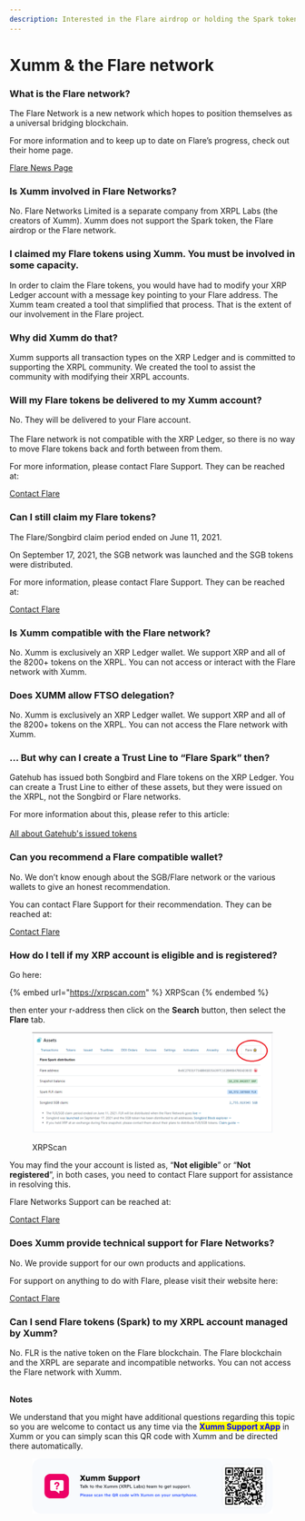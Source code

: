 ```yaml
---
description: Interested in the Flare airdrop or holding the Spark token?
---
```


# Xumm & the Flare network

### **What is the Flare network?**

The Flare Network is a new network which hopes to position themselves as a universal bridging blockchain.

For more information and to keep up to date on Flare’s progress, check out their home page.

[Flare News Page](https://flare.network/news/)

### **Is Xumm involved in Flare Networks?**

No. Flare Networks Limited is a separate company from XRPL Labs (the creators of Xumm). Xumm does not support the Spark token, the Flare airdrop or the Flare network.&#x20;

### **I claimed my Flare tokens using Xumm. You must be involved in some capacity.**

In order to claim the Flare tokens, you would have had to modify your XRP Ledger account with a message key pointing to your Flare address. The Xumm team created a tool that simplified that process. That is the extent of our involvement in the Flare project.

### **Why did Xumm do that?**

Xumm supports all transaction types on the XRP Ledger and is committed to supporting the XRPL community. We created the tool to assist the community with modifying their XRPL accounts.

### **Will my Flare tokens be delivered to my Xumm account?**

No. They will be delivered to your Flare account. \
\
The Flare network is not compatible with the XRP Ledger, so there is no way to move Flare tokens back and forth between from them.&#x20;

For more information, please contact Flare Support. They can be reached at:

[Contact Flare](https://flare.network/contact/)

### **Can I still claim my Flare tokens?**

The Flare/Songbird claim period ended on June 11, 2021.

On September 17, 2021, the SGB network was launched and the SGB tokens were distributed.

For more information, please contact Flare Support. They can be reached at:

[Contact Flare](https://flare.network/contact/)

### **Is Xumm compatible with the Flare network?**

No. Xumm is exclusively an XRP Ledger wallet. We support XRP and all of the 8200+ tokens on the XRPL. You can not access or interact with the Flare network with Xumm.&#x20;

### **Does XUMM allow FTSO delegation?**

No. Xumm is exclusively an XRP Ledger wallet. We support XRP and all of the 8200+ tokens on the XRPL. You can not access the Flare network with Xumm.

### **… But why can I create a Trust Line to “Flare Spark” then?**

Gatehub has issued both Songbird and Flare tokens on the XRP Ledger. You can create a Trust Line to either of these assets, but they were issued on the XRPL, not the Songbird or Flare networks.

For more information about this, please refer to this article:\
\
[All about Gatehub's issued tokens](gatehubs-issued-tokens.md)&#x20;

### **Can you recommend a Flare compatible wallet?**

No. We don’t know enough about the SGB/Flare network or the various wallets to give an honest recommendation.

You can contact Flare Support for their recommendation. They can be reached at:

[Contact Flare](https://flare.network/contact/)

### **How do I tell if my XRP account is eligible and is registered?**

Go here:

{% embed url="https://xrpscan.com" %}
XRPScan
{% endembed %}

then enter your r-address then click on the **Search** button, then select the **Flare** tab.

<figure><img src="../.gitbook/assets/XRPScan - Flare claim.png" alt=""><figcaption><p>XRPScan</p></figcaption></figure>



You may find the your account is listed as, “**Not eligible**” or “**Not registered**”, in both cases, you need to contact Flare support for assistance in resolving this.

Flare Networks Support can be reached at:

[Contact Flare](https://flare.network/contact/)

### **Does Xumm provide technical support for Flare Networks?**

No. We provide support for our own products and applications.

For support on anything to do with Flare, please visit their website here:

[Contact Flare](https://flare.network/contact/)

### **Can I send Flare tokens (Spark) to my XRPL account managed by Xumm?**

No. FLR is the native token on the Flare blockchain. The Flare blockchain and the XRPL are separate and incompatible networks. You can not access the Flare network with Xumm.

\
**Notes**

We understand that you might have additional questions regarding this topic so you are welcome to contact us any time via the <mark style="color:blue;">**Xumm Support xApp**</mark> in Xumm or you can simply scan this QR code with Xumm and be directed there automatically.

<figure><img src="../.gitbook/assets/Support banner Xumm.png" alt=""><figcaption></figcaption></figure>

